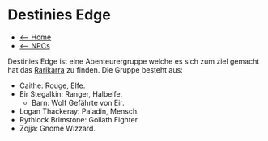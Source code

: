  # Destinies Edge

 - [<-- Home](../index.md)
 - [<-- NPCs](index.md)

Destinies Edge ist eine Abenteurergruppe welche es sich zum ziel gemacht hat das [Rarikarra](../lore/rarikarra.md) zu finden. Die Gruppe besteht aus:

- Caithe: Rouge, Elfe.
- Eir Stegalkin: Ranger, Halbelfe.
  - Barn: Wolf Gefährte von Eir.
- Logan Thackeray: Paladin, Mensch.
- Rythlock Brimstone: Goliath Fighter.
- Zojja: Gnome Wizzard.